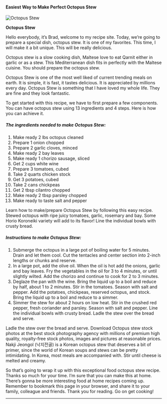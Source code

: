             

#### Easiest Way to Make Perfect Octopus Stew

![Octopus Stew](https://img-global.cpcdn.com/recipes/a731f484bcfbd167/751x532cq70/octopus-stew-recipe-main-photo.jpg)

**Octopus Stew**

Hello everybody, it’s Brad, welcome to my recipe site. Today, we’re going to prepare a special dish, octopus stew. It is one of my favorites. This time, I will make it a bit unique. This will be really delicious.

Octopus stew is a slow cooking dish, Maltese love to eat Qarnit either in garlic or as a stew. This Mediterranean dish fits in perfectly with the Maltese cuisine. You should prepare the octopus stew.

Octopus Stew is one of the most well liked of current trending meals on earth. It is simple, it is fast, it tastes delicious. It is appreciated by millions every day. Octopus Stew is something that I have loved my whole life. They are fine and they look fantastic.

To get started with this recipe, we have to first prepare a few components. You can have octopus stew using 13 ingredients and 4 steps. Here is how you can achieve it.

##### The ingredients needed to make Octopus Stew:

1.  Make ready 2 lbs octopus cleaned
2.  Prepare 1 onion chopped
3.  Prepare 2 garlic cloves, minced
4.  Make ready 2 bay leaves
5.  Make ready 1 chorizo sausage, sliced
6.  Get 2 cups white wine
7.  Prepare 3 tomatoes, cubed
8.  Take 2 quarts chicken stock
9.  Get 3 potatoes, cubed
10.  Take 2 cans chickpeas
11.  Get 2 tbsp cilantro chopped
12.  Make ready 2 tbsp parsley chopped
13.  Make ready to taste salt and pepper

Learn how to make/prepare Octopus Stew by following this easy recipe. Stewed octopus with ripe juicy tomatoes, garlic, rosemary and bay. Some Horio Koroneiki variety will add to its flavor! Line the individual bowls with crusty bread.

##### Instructions to make Octopus Stew:

1.  Submerge the octopus in a large pot of boiling water for 5 minutes. Drain and let them cool. Cut the tentacles and center section into 2-inch lengths or chunks and reserve.
2.  In a large pot, add the olive oil. When the oil is hot add the onions, garlic and bay leaves. Fry the vegetables in the oil for 3 to 4 minutes, or until slightly wilted. Add the chorizo and continue to cook for 2 to 3 minutes.
3.  Deglaze the pan with the wine. Bring the liquid up to a boil and reduce by half, about 1 to 2 minutes. Stir in the tomatoes. Season with salt and pepper. Add the potatoes, chickpeas, reserved octopus, and stock. Bring the liquid up to a boil and reduce to a simmer.
4.  Simmer the stew for about 2 hours on low heat. Stir in the crushed red pepper, fresh coriander and parsley. Season with salt and pepper. Line the individual bowls with crusty bread. Ladle the stew over the bread and serve.

Ladle the stew over the bread and serve. Download Octopus stew stock photos at the best stock photography agency with millions of premium high quality, royalty-free stock photos, images and pictures at reasonable prices. Nakji Jeongol (낙지전골) is a Korean octopus stew that deserves a bit of primer, since the world of Korean soups and stews can be pretty intimidating. In Korea, most meals are accompanied with. Stir until cheese is melted and creamy.

So that’s going to wrap it up with this exceptional food octopus stew recipe. Thanks so much for your time. I’m sure that you can make this at home. There’s gonna be more interesting food at home recipes coming up. Remember to bookmark this page in your browser, and share it to your family, colleague and friends. Thank you for reading. Go on get cooking!

* * *
